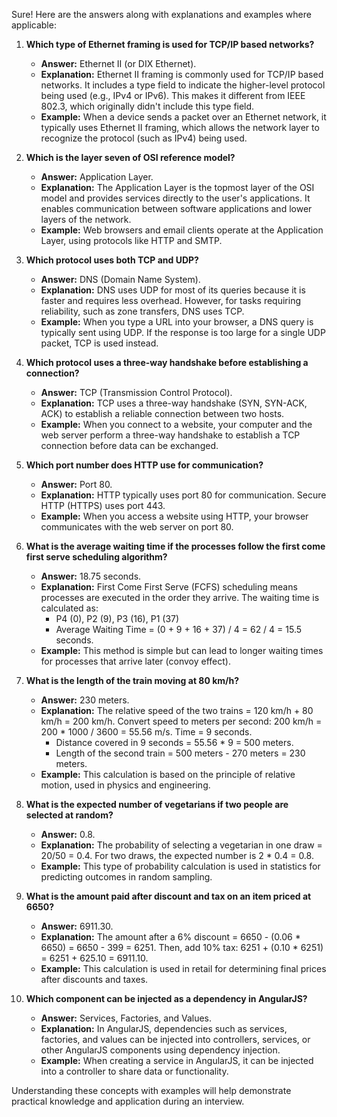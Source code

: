 
Sure! Here are the answers along with explanations and examples where applicable:

1. **Which type of Ethernet framing is used for TCP/IP based networks?**
   - **Answer:** Ethernet II (or DIX Ethernet).
   - **Explanation:** Ethernet II framing is commonly used for TCP/IP based networks. It includes a type field to indicate the higher-level protocol being used (e.g., IPv4 or IPv6). This makes it different from IEEE 802.3, which originally didn't include this type field.
   - **Example:** When a device sends a packet over an Ethernet network, it typically uses Ethernet II framing, which allows the network layer to recognize the protocol (such as IPv4) being used.

2. **Which is the layer seven of OSI reference model?**
   - **Answer:** Application Layer.
   - **Explanation:** The Application Layer is the topmost layer of the OSI model and provides services directly to the user's applications. It enables communication between software applications and lower layers of the network.
   - **Example:** Web browsers and email clients operate at the Application Layer, using protocols like HTTP and SMTP.

3. **Which protocol uses both TCP and UDP?**
   - **Answer:** DNS (Domain Name System).
   - **Explanation:** DNS uses UDP for most of its queries because it is faster and requires less overhead. However, for tasks requiring reliability, such as zone transfers, DNS uses TCP.
   - **Example:** When you type a URL into your browser, a DNS query is typically sent using UDP. If the response is too large for a single UDP packet, TCP is used instead.

4. **Which protocol uses a three-way handshake before establishing a connection?**
   - **Answer:** TCP (Transmission Control Protocol).
   - **Explanation:** TCP uses a three-way handshake (SYN, SYN-ACK, ACK) to establish a reliable connection between two hosts.
   - **Example:** When you connect to a website, your computer and the web server perform a three-way handshake to establish a TCP connection before data can be exchanged.

5. **Which port number does HTTP use for communication?**
   - **Answer:** Port 80.
   - **Explanation:** HTTP typically uses port 80 for communication. Secure HTTP (HTTPS) uses port 443.
   - **Example:** When you access a website using HTTP, your browser communicates with the web server on port 80.

6. **What is the average waiting time if the processes follow the first come first serve scheduling algorithm?**
   - **Answer:** 18.75 seconds.
   - **Explanation:** First Come First Serve (FCFS) scheduling means processes are executed in the order they arrive. The waiting time is calculated as:
     - P4 (0), P2 (9), P3 (16), P1 (37)
     - Average Waiting Time = (0 + 9 + 16 + 37) / 4 = 62 / 4 = 15.5 seconds.
   - **Example:** This method is simple but can lead to longer waiting times for processes that arrive later (convoy effect).

7. **What is the length of the train moving at 80 km/h?**
   - **Answer:** 230 meters.
   - **Explanation:** The relative speed of the two trains = 120 km/h + 80 km/h = 200 km/h. Convert speed to meters per second: 200 km/h = 200 * 1000 / 3600 = 55.56 m/s. Time = 9 seconds.
     - Distance covered in 9 seconds = 55.56 * 9 = 500 meters.
     - Length of the second train = 500 meters - 270 meters = 230 meters.
   - **Example:** This calculation is based on the principle of relative motion, used in physics and engineering.

8. **What is the expected number of vegetarians if two people are selected at random?**
   - **Answer:** 0.8.
   - **Explanation:** The probability of selecting a vegetarian in one draw = 20/50 = 0.4. For two draws, the expected number is 2 * 0.4 = 0.8.
   - **Example:** This type of probability calculation is used in statistics for predicting outcomes in random sampling.

9. **What is the amount paid after discount and tax on an item priced at 6650?**
   - **Answer:** 6911.30.
   - **Explanation:** The amount after a 6% discount = 6650 - (0.06 * 6650) = 6650 - 399 = 6251. Then, add 10% tax: 6251 + (0.10 * 6251) = 6251 + 625.10 = 6911.10.
   - **Example:** This calculation is used in retail for determining final prices after discounts and taxes.

10. **Which component can be injected as a dependency in AngularJS?**
    - **Answer:** Services, Factories, and Values.
    - **Explanation:** In AngularJS, dependencies such as services, factories, and values can be injected into controllers, services, or other AngularJS components using dependency injection.
    - **Example:** When creating a service in AngularJS, it can be injected into a controller to share data or functionality.

Understanding these concepts with examples will help demonstrate practical knowledge and application during an interview.
